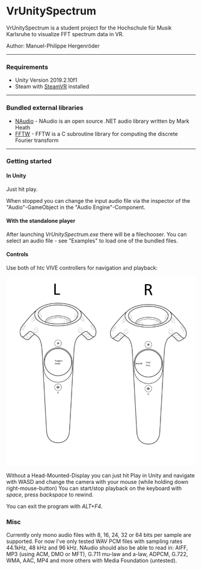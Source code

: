 # VrUnitySpectrum

VrUnitySpectrum is a student project for the Hochschule für Musik Karlsruhe to visualize FFT spectrum data in VR.

Author: Manuel-Philippe Hergenröder

---

### Requirements
  - Unity Version 2019.2.10f1
  - Steam with [SteamVR](https://store.steampowered.com/app/250820/SteamVR/) installed

---

### Bundled external libraries
 - [NAudio](https://github.com/naudio/NAudio) - NAudio is an open source .NET audio library written by Mark Heath
 - [FFTW](http://www.fftw.org/) - FFTW is a C subroutine library for computing the discrete Fourier transform

---

### Getting started

#### In Unity
Just hit play.

When stopped you can change the input audio file via the inspector of the "Audio"-GameObject in the "Audio Engine"-Component.

#### With the standalone player
After launching _VrUnitySpectrum.exe_ there will be a filechooser. You can select an audio file - see "Examples" to load one of the bundled files.

#### Controls
Use both of htc VIVE controllers for navigation and playback:

![Input mapping htc VIVE controllers](images/vive-controller-web.png)

Without a Head-Mounted-Display you can just hit Play in Unity and navigate with WASD and change the camera with your mouse (while holding down right-mouse-button)
You can start/stop playback on the keyboard with _space_, press _backspace_ to rewind.

You can exit the program with _ALT+F4_.

### Misc
Currently only mono audio files with 8, 16, 24, 32 or 64 bits per sample are supported. For now I've only tested WAV PCM files with sampling rates 44.1kHz, 48 kHz and 96 kHz. NAudio should also be able to read in: AIFF, MP3 (using ACM, DMO or MFT), G.711 mu-law and a-law, ADPCM, G.722, WMA, AAC, MP4 and more others with Media Foundation (untested).